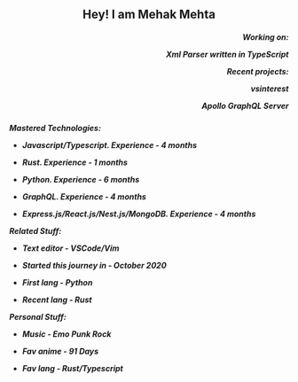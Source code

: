 <div align = "center" ><h2>Hey! I am Mehak Mehta</h2><h4> </h4></div>  

<h5 align="right"> 
  
  Working on:
  
  Xml Parser written in TypeScript
  
  Recent projects: 
  
  vsinterest
  
  Apollo GraphQL Server
</h5>


<h5 align="left"> 
  
Mastered Technologies:                                                  

- Javascript/Typescript. *Experience - 4 months*
  
- Rust. *Experience - 1 months*
  
- Python. *Experience - 6 months*
  
- GraphQL. *Experience - 4 months*
  
- Express.js/React.js/Nest.js/MongoDB. *Experience - 4 months*

Related Stuff:

- Text editor - VSCode/Vim
  
- Started this journey in - October 2020
  
- First lang - Python
  
- Recent lang - Rust

Personal Stuff:

- Music - Emo Punk Rock
  
- Fav anime - 91 Days
  
- Fav lang - Rust/Typescript
  
</h5>

